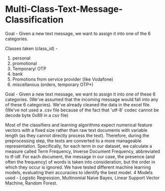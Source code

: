 # Multi-Class-Text-Message-Classification
Goal - Given a new text message, we want to assign it into one of the 6 categories. 

Classes taken (class_id) - 
1. personal
2. promotional
3. Temporary/ OTP
4. bank 
5. Promotions from service provider (like Vodafone)
6. miscellanous (orders, temporary OTP*)

Goal - Given a new text message, we want to assign it into one of these 6 categories. (We've assumed that the incoming message would fall into any of these 6 categories). We've already cleaned the data in the excel file. (We've not used a .csv file because of the fact that 'utf-8' codec cannot be decode byte 0x89 in a csv file)

Most of the classifiers and learning algorithms expect numerical feature vectors with a fixed size rather than raw text documents with variable length (as they cannot directly process the text). Therefore, during the preprocessing step, the texts are converted to a more manageable representation.
Specifically, for each term in our dataset, we calculate a measure called Term Frequency, Inverse Document Frequency, abbreviated to tf-idf. For each document, the message in our case, the presence (and often the frequency) of words is taken into consideration, but the order in which they occur is ignored.
We have tested different machine learning models, evaluating their accuracies to identify the best model. 4 Models used - Logistic Regression, Multinomial Naive Bayes, Linear Support Vector Machine, Random Forest.
